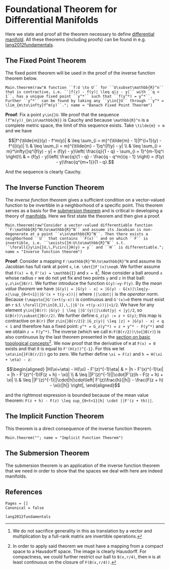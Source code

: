 # Foundational Theorem for Differential Manifolds

Here we state and proof all the theorem necessary to define [differential manifold](@ref "(Matrix) Manifolds"). All these theorems (including proofs) can be found in e.g. [lang2012fundamentals](@cite).

## The Fixed Point Theorem 

The fixed point theorem will be used in the proof of the inverse function theorem below. 

```@eval
Main.theorem(raw"A function ``f:U \to U`` for ``U\subset\mathbb{R}^n`` that is contractive, i.e. ``|f(z) - f(y)| \leq q|z - y|`` with ``q < 1``, has a unique fixed point ``y^*`` such that ``f(y^*) = y^*``. Further ``y^*`` can be found by taking any ``y\in{}U`` through ``y^* = \lim_{m\to\infty}f^m(y)``."; name = "Banach Fixed Point Theorem")
```

__Proof__: Fix a point ``y\in{}U``. We proof that the sequence ``(f^m(y))_{m\in\mathbb{N}}`` is Cauchy and because ``\mathbb{R}^n`` is a complete metric space, the limit of this sequence exists. Take ``\tilde{m} > m`` and we have 
```math
|f^{\tilde{m}}(y) - f^m(y)| & \leq \sum_{i = m}^{\tilde{m} - 1}|f^{i+1}(y) - f^{i}(y)| \\
                            & \leq \sum_{i = m}^{\tilde{m} - 1}q^i|f(y) - y| \\ 
                            & \leq \sum_{i = m}^\infty{}q^i|f(y) - y|  = (f(y) - y)\left( \frac{q}{1 - q} - \sum_{i = 1}^{m-1}q^i \right)\\
                            & = (f(y) - y)\left( \frac{q}{1 - q} - \frac{q - q^m}{q - 1} \right) = (f(y) - y)\frac{q^{m+1}}{1 - q}.
```
And the sequence is clearly Cauchy. 


## The Inverse Function Theorem

The *inverse function theorem* gives a sufficient condition on a vector-valued function to be invertible in a neighborhood of a specific point. This theorem serves as a basis for the [submersion theorem](@ref "The Submersion Theorem") and is critical in developing a theory of [manifolds](@ref "(Matrix) Manifolds"). Here we first state the theorem and then give a proof.

```@eval
Main.theorem(raw"Consider a vector-valued differentiable function ``F:\mathbb{R}^N\to\mathbb{R}^N`` and assume its Jacobian is non-degenerate at a point ``x\in\mathbb{R}^N``. Then there exists a neighborhood ``U`` that contains ``F(x)`` and on which ``F`` is invertible, i.e. ``\exists{}H:U\to\mathbb{R}^N`` s.t. ``\forall{}y\in{}U,\,F\circ{}H(y) = y`` and ``H`` is differentiable."; name = "Inverse function theorem")
```

__Proof__: Consider a mapping ``F:\mathbb{R}^N\to\mathbb{R}^N`` and assume its Jacobian has full rank at point ``x``, i.e. ``\det{}F'(x)\neq0``. We further assume that ``F(x) = 0``, ``F'(x) = \mathbb{I}`` and ``x = 0``[^1]. Now consider a ball around ``x`` whose radius ``r`` we do not yet fix and two points ``y`` and ``z`` in that ball: ``y,z\in{}B(r)``. We further introduce the function ``G(y):=y-F(y)``. By the *mean value theorem* we have ``|G(y)| = |G(y) - x| = |G(y) - G(x)|\leq|y-x|\sup_{0<t<1}||G'(x + t(y-x))||`` where ``||\cdot||`` is the *operator norm*. Because ``t\mapsto{}G'(x+t(y-x))`` is continuous and ``G'(x)=0`` there must exist an ``r`` s.t. ``\forall{}t\in[0,1],\,||G'(x +t(y-x))||<1/2``. We have for any element ``y\in{}B(r)``: ``|G(y) | \leq ||G'(y)||\cdot|y| < |y|/2``, so ``G(B(r))\subset{}B(r/2)``. We further define ``G_z(y) := z + G(y)``; this map is contractive on ``B(r)`` (for ``z\in{}B(r/2)``): ``|G_z(y)| \leq |z| + |G(y) - x| < q < 1`` and therefore has a fixed point: ``y^* = G_z(y^*) = z + y^* - F(y^*)`` and we obtain ``z = F(y^*)``.  The inverse (which we call ``H:F(B(r/2))\to{}B(r)``) is also continuous by the last theorem presented in the [section on basic topological concepts](@ref "Basic Concepts from General Topology")[^2]. We now proof that the derivative of ``H`` at ``F(x) = 0`` exists and that it is equal to ``F'(H(z))^{-1}``. For this we let ``\eta\in{}F(B(r/2))`` go to zero. We further define ``\xi = F(z)`` and ``h = H(\xi + \eta) - z``:
```math
\begin{aligned}
    |H(\xi+\eta) - H(\xi) - F'(z)^{-1}\eta| & = |h - F'(x)^{-1}\xi| = |h - F'(z)^{-1}(F(z + h) - \xi)| \\
                                            & \leq ||F'(z)^{-1}||\cdot|F'(z)h - F(z + h) + \xi| \\
                                            & \leq ||F'(z)^{-1}||\cdot|h|\cdot\left| F'(z)\frac{h}{|h|} - \frac{F(z + h) - \xi}{|h|} \right|,
\end{aligned}
```
and the rightmost expression is bounded because of the mean value theorem: ``F(z + h) - F(z) \leq sup_{0<t<1}|h| \cdot ||F'(z + th)||``.

[^1]: We do not sacrifice generality in this as translation by a vector and multiplication by a full-rank matrix are invertible operations.

[^2]: In order to apply said theorem we must have a mapping from a compact space to a Hausdorff space. The image is clearly Hausdorff. For compactness, we could further restrict our ball to ``B(x,r/4)``, then ``H`` is at least continuous on the closure of ``F(B(x,r/4))``.

## The Implicit Function Theorem 

This theorem is a direct consequence of the inverse function theorem. 

```@eval
Main.theorem(""; name = "Implicit Function Theorem")
```

## The Submersion Theorem

The submersion theorem is an application of the inverse function theorem that we need in order to show that the spaces we deal with here are indeed manifolds. 

## References

```@bibliography
Pages = []
Canonical = false

lang2012fundamentals
```

